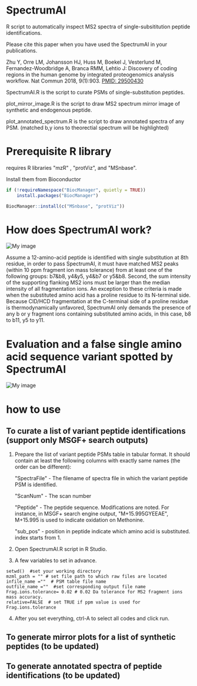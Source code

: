 # SpectrumAI
R script to automatically inspect MS2 spectra of single-subsititution peptide identifications.

Please cite this paper when you have used the SpectrumAI in your publications.

Zhu Y, Orre LM, Johansson HJ, Huss M, Boekel J, Vesterlund M, Fernandez-Woodbridge A, Branca RMM, Lehtio J: Discovery of coding regions in the human genome by integrated proteogenomics analysis workflow. Nat Commun 2018, 9(1):903.  [PMID: 29500430](https://www.ncbi.nlm.nih.gov/pubmed/29500430)

SpectrumAI.R is the script to curate PSMs of single-substitution peptides.

plot_mirror_image.R is the script to draw MS2 spectrum mirror image of synthetic and endogenous peptide.

plot_annotated_spectrum.R is the script to draw annotated spectra of any PSM. (matched b,y ions to theorectial spectrum will be highlighted)


# Prerequisite R library

requires R libraries "mzR" , "protViz", and "MSnbase".

Install them from Bioconductor

```r
if (!requireNamespace("BiocManager", quietly = TRUE))
	install.packages("BiocManager")

BiocManager::install(c("MSnbase", "protViz"))
```

# How does SpectrumAI work?

![My image](https://github.com/yafeng/SpectrumAI/blob/master/image/sequence_example.png)

Assume a 12-amino-acid peptide is identified with single substitution at 8th residue, in order to pass SpectrumAI, it must have matched MS2 peaks (within 10 ppm fragment ion mass tolerance) from at least one of the following groups: b7&b8, y4&y5, y4&b7 or y5&b8. Second, the sum intensity of the supporting flanking MS2 ions must be larger than the median intensity of all fragmentation ions. An exception to these criteria is made when the substituted amino acid has a proline residue to its N-terminal side. Because CID/HCD fragmentation at the C-terminal side of a proline residue is thermodynamically unfavored, SpectrumAI only demands the presence of any b or y fragment ions containing substituted amino acids, in this case, b8 to b11, y5 to y11.


# Evaluation and a false single amino acid sequence variant spotted by SpectrumAI

![My image](https://github.com/yafeng/SpectrumAI/blob/master/image/SpectrumAI.png)

# how to use
## To curate a list of variant peptide identifications (support only MSGF+ search outputs)
1. Prepare the list of variant peptide PSMs table in tabular format. It should contain at least the following columns with exactly same names (the order can be different):

	"SpectraFile" -  The filename of spectra file in which the variant peptide PSM is identified.

	"ScanNum" - The scan number

	"Peptide" - The peptide sequence. Modifications are noted. For instance, in MSGF+ search engine output, "M+15.995GYEEAE", M+15.995 is used to indicate oxidation on Methonine.

	"sub_pos" -  position in peptide indicate which amino acid is substituted. index starts from 1.

2. Open SpectrumAI.R script in R Studio.

3. A few variables to set in advance.
```{r}
setwd()  #set your working directory
mzml_path = "" # set file path to which raw files are located
infile_name =""  # PSM table file name
outfile_name =""  #set corresponding output file name
Frag.ions.tolerance= 0.02 # 0.02 Da tolerance for MS2 fragment ions mass accuracy.
relative=FALSE  # set TRUE if ppm value is used for Frag.ions.tolerance
```

4. After you set everything, ctrl-A to select all codes and click run.

## To generate mirror plots for a list of synthetic peptides (to be updated)


## To generate annotated spectra of peptide identifications (to be updated)
